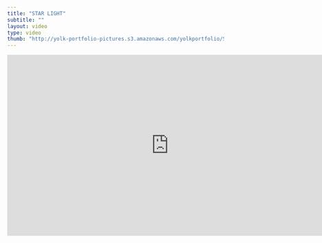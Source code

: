 ```yaml
---
title: "STAR LIGHT"
subtitle: ""
layout: video
type: video
thumb: "http://yolk-portfolio-pictures.s3.amazonaws.com/yolkportfolio/STARLIGHT.jpg"
---
```


<iframe src="http://player.vimeo.com/video/25693517?title=0&amp;byline=0&amp;portrait=0&amp;autoplay=1" width="750" height="422" frameborder="0"></iframe>



